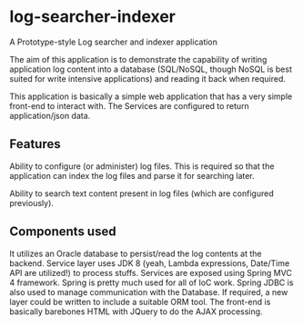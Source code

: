 # log-searcher-indexer
A Prototype-style Log searcher and indexer application

The aim of this application is to demonstrate the capability of writing application log content into a database (SQL/NoSQL, though NoSQL is best suited for write intensive applications) and reading it back when required.

This application is basically a simple web application that has a very simple front-end to interact with. The Services are configured to return application/json data.

Features
--------

Ability to configure (or administer) log files. This is required so that the application can index the log files and parse it for searching later.

Ability to search text content present in log files (which are configured previously).

Components used
---------------

  It utilizes an Oracle database to persist/read the log contents at the backend. Service layer uses JDK 8 (yeah, Lambda expressions, Date/Time API are utilized!) to process stuffs. Services are exposed using Spring MVC 4 framework. Spring is pretty much used for all of IoC work. Spring JDBC is also used to manage communication with the Database. If required, a new layer could be written to include a suitable ORM tool. The front-end is basically barebones HTML with JQuery to do the AJAX processing.
